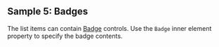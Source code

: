 ## Sample 5: Badges

The list items can contain [Badge](~/controls/bootstrap5/Badge) controls. Use the `Badge` inner element property to specify the badge contents.